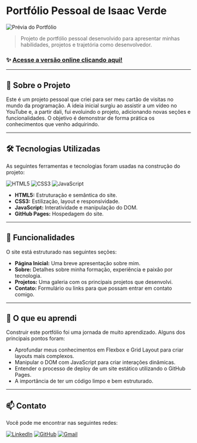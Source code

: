 # Portfólio Pessoal de Isaac Verde

![Prévia do Portfólio](./capa-inicial.jpg)
> Projeto de portfólio pessoal desenvolvido para apresentar minhas habilidades, projetos e trajetória como desenvolvedor.

### ✨ [Acesse a versão online clicando aqui!](https://isaacverde.github.io/portfolio-atualizado/)

---

## 🚀 Sobre o Projeto

Este é um projeto pessoal que criei para ser meu cartão de visitas no mundo da programação. A ideia inicial surgiu ao assistir a um vídeo no YouTube e, a partir dali, fui evoluindo o projeto, adicionando novas seções e funcionalidades. O objetivo é demonstrar de forma prática os conhecimentos que venho adquirindo.

---

## 🛠️ Tecnologias Utilizadas

As seguintes ferramentas e tecnologias foram usadas na construção do projeto:

![HTML5](https://img.shields.io/badge/HTML5-E34F26?style=for-the-badge&logo=html5&logoColor=white)
![CSS3](https://img.shields.io/badge/CSS3-1572B6?style=for-the-badge&logo=css3&logoColor=white)
![JavaScript](https://img.shields.io/badge/JavaScript-F7DF1E?style=for-the-badge&logo=javascript&logoColor=black)

* **HTML5:** Estruturação e semântica do site.
* **CSS3:** Estilização, layout e responsividade.
* **JavaScript:** Interatividade e manipulação do DOM.
* **GitHub Pages:** Hospedagem do site.

---

## 🎯 Funcionalidades

O site está estruturado nas seguintes seções:

* **Página Inicial:** Uma breve apresentação sobre mim.
* **Sobre:** Detalhes sobre minha formação, experiência e paixão por tecnologia.
* **Projetos:** Uma galeria com os principais projetos que desenvolvi.
* **Contato:** Formulário ou links para que possam entrar em contato comigo.
---

## 🧠 O que eu aprendi

Construir este portfólio foi uma jornada de muito aprendizado. Alguns dos principais pontos foram:

* Aprofundar meus conhecimentos em Flexbox e Grid Layout para criar layouts mais complexos.
* Manipular o DOM com JavaScript para criar interações dinâmicas.
* Entender o processo de deploy de um site estático utilizando o GitHub Pages.
* A importância de ter um código limpo e bem estruturado.

---

## 📫 Contato

Você pode me encontrar nas seguintes redes:

[![LinkedIn](https://img.shields.io/badge/LinkedIn-0077B5?style=for-the-badge&logo=linkedin&logoColor=white)](https://www.linkedin.com/in/seu-usuario/)
[![GitHub](https://img.shields.io/badge/GitHub-181717?style=for-the-badge&logo=github&logoColor=white)](https://github.com/isaacVerde)
[![Gmail](https://img.shields.io/badge/Gmail-D14836?style=for-the-badge&logo=gmail&logoColor=white)](mailto:seu-email@gmail.com)
